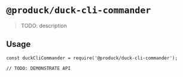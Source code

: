 # `@produck/duck-cli-commander`

> TODO: description

## Usage

```
const duckCliCommander = require('@produck/duck-cli-commander');

// TODO: DEMONSTRATE API
```
